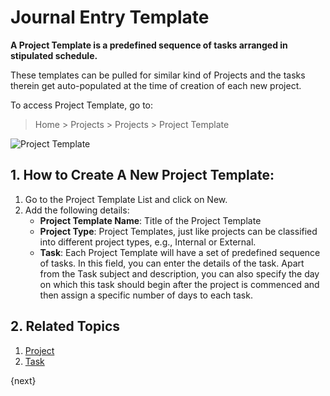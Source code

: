 <!-- add-breadcrumbs -->
# Journal Entry Template

**A Project Template is a predefined sequence of tasks arranged in stipulated schedule.**

These templates can be pulled for similar kind of Projects and the tasks therein get auto-populated at the time of creation of each new project.

To access Project Template, go to:

> Home > Projects > Projects > Project Template

<img class="screenshot" alt="Project Template" src="{{docs_base_url}}/assets/img/project/projects-project-template.png">

## 1. How to Create A New Project Template:

  1. Go to the Project Template List and click on New.
  2. Add the following details:
      * **Project Template Name**: Title of the Project Template
      * **Project Type**: Project Templates, just like projects can be classified into different project types, e.g., Internal or External.
      * **Task**: Each Project Template will have a set of predefined sequence of tasks. In this field, you can enter the details of the task. Apart from the Task subject and description, you can also specify the day on which this task should begin after the project is commenced and then assign a specific number of days to each task.

## 2. Related Topics
  1. [Project](/docs/user/manual/en/projects/project)
  2. [Task](/docs/user/manual/en/projects/tasks)

{next}
